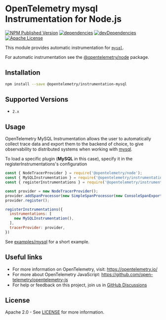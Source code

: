 # OpenTelemetry mysql Instrumentation for Node.js

[![NPM Published Version][npm-img]][npm-url]
[![dependencies][dependencies-image]][dependencies-url]
[![devDependencies][devDependencies-image]][devDependencies-url]
[![Apache License][license-image]][license-image]

This module provides automatic instrumentation for [`mysql`](https://www.npmjs.com/package/mysql).

For automatic instrumentation see the
[@opentelemetry/node](https://github.com/open-telemetry/opentelemetry-js/tree/main/packages/opentelemetry-node) package.

## Installation

```bash
npm install --save @opentelemetry/instrumentation-mysql
```

## Supported Versions
- `2.x`

## Usage

OpenTelemetry MySQL Instrumentation allows the user to automatically collect trace data and export them to the backend of choice, to give observability to distributed systems when working with [mysql](https://www.npmjs.com/package/mysql).

To load a specific plugin (**MySQL** in this case), specify it in the registerInstrumentations's configuration
```js
const { NodeTracerProvider } = require('@opentelemetry/node');
const { MySQLInstrumentation } = require('@opentelemetry/instrumentation-mysql');
const { registerInstrumentations } = require('@opentelemetry/instrumentation');

const provider = new NodeTracerProvider();
provider.addSpanProcessor(new SimpleSpanProcessor(new ConsoleSpanExporter()));
provider.register();

registerInstrumentations({
  instrumentations: [
    new MySQLInstrumentation(),
  ],
  tracerProvider: provider,
})
```

See [examples/mysql](https://github.com/open-telemetry/opentelemetry-js-contrib/tree/main/examples/mysql) for a short example.

## Useful links
- For more information on OpenTelemetry, visit: <https://opentelemetry.io/>
- For more about OpenTelemetry JavaScript: <https://github.com/open-telemetry/opentelemetry-js>
- For help or feedback on this project, join us in [GitHub Discussions][discussions-url]

## License

Apache 2.0 - See [LICENSE][license-url] for more information.

[discussions-url]: https://github.com/open-telemetry/opentelemetry-js/discussions
[license-url]: https://github.com/open-telemetry/opentelemetry-js-contrib/blob/main/LICENSE
[license-image]: https://img.shields.io/badge/license-Apache_2.0-green.svg?style=flat
[dependencies-image]: https://status.david-dm.org/gh/open-telemetry/opentelemetry-js-contrib.svg?path=plugins%2Fnode%2Fopentelemetry-instrumentation-mysql
[dependencies-url]: https://david-dm.org/open-telemetry/opentelemetry-js-contrib?path=plugins%2Fnode%2Fopentelemetry-instrumentation-mysql
[devDependencies-image]: https://status.david-dm.org/gh/open-telemetry/opentelemetry-js-contrib.svg?path=plugins%2Fnode%2Fopentelemetry-instrumentation-mysql&type=dev
[devDependencies-url]: https://david-dm.org/open-telemetry/opentelemetry-js-contrib?path=plugins%2Fnode%2Fopentelemetry-instrumentation-mysql&type=dev
[npm-url]: https://www.npmjs.com/package/@opentelemetry/instrumentation-mysql
[npm-img]: https://badge.fury.io/js/%40opentelemetry%2Finstrumentation-mysql.svg
